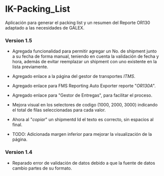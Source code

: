 # IK-Packing_List

Aplicación para generar el packing list y un resumen del Reporte OR130 adaptado a las necesidades de GALEX.

### Version 1.5
* Agregada funcionalidad para permitir agregar un No. de shipment junto a su fecha de forma manual, teniendo en cuenta la validación de fecha y hora, además de evitar reemplazar un shipment con uno existente en la lista previamente.
* Agregado enlace a la página del gestor de transportes *ITMS*.
* Agregado enlace para FMS Reporting Auto Exporter reporte "*OR130A*".
* Agregado enlace para "Gestor de Entregas", para facilitar el proceso.
* Mejora visual en los selectores de codigo (1000, 2000, 3000) indicando el total de filas seleccionadas para cada valor.
* Ahora al "*copiar*" un shipmentd Id el texto es correcto, sin espacios al final.

* TODO: Adicionada margen inferior para mejorar la visualización de la página.

### Version 1.4
* Reparado error de validación de datos debido a que la fuente de datos cambio partes de su formato.
